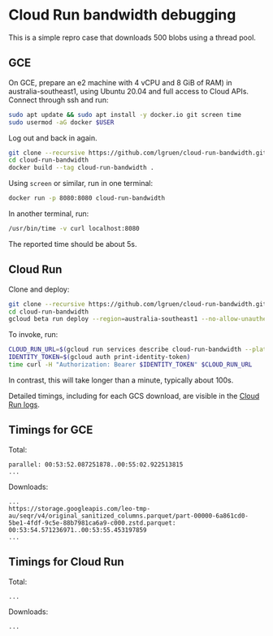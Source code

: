 # Cloud Run bandwidth debugging

This is a simple repro case that downloads 500 blobs using a thread pool.

## GCE

On GCE, prepare an e2 machine with 4 vCPU and 8 GiB of RAM) in
australia-southeast1, using Ubuntu 20.04 and full access to Cloud APIs. Connect
through ssh and run:

```bash
sudo apt update && sudo apt install -y docker.io git screen time
sudo usermod -aG docker $USER
```

Log out and back in again.

```bash
git clone --recursive https://github.com/lgruen/cloud-run-bandwidth.git
cd cloud-run-bandwidth
docker build --tag cloud-run-bandwidth .
```

Using `screen` or similar, run in one terminal:

```bash
docker run -p 8080:8080 cloud-run-bandwidth
```

In another terminal, run:

```bash
/usr/bin/time -v curl localhost:8080
```

The reported time should be about 5s.

## Cloud Run

Clone and deploy:

```bash
git clone --recursive https://github.com/lgruen/cloud-run-bandwidth.git
cd cloud-run-bandwidth
gcloud beta run deploy --region=australia-southeast1 --no-allow-unauthenticated --concurrency=1 --max-instances=100 --cpu=4 --memory=8Gi cloud-run-bandwidth --source .
```

To invoke, run:

```bash
CLOUD_RUN_URL=$(gcloud run services describe cloud-run-bandwidth --platform managed --region australia-southeast1 --format 'value(status.url)')
IDENTITY_TOKEN=$(gcloud auth print-identity-token)
time curl -H "Authorization: Bearer $IDENTITY_TOKEN" $CLOUD_RUN_URL
```

In contrast, this will take longer than a minute, typically about 100s.

Detailed timings, including for each GCS download, are visible in the
[Cloud Run logs](https://console.cloud.google.com/run/detail/australia-southeast1/cloud-run-bandwidth/logs).

## Timings for GCE

Total:

```text
parallel: 00:53:52.087251878..00:55:02.922513815
...
```

Downloads:

```text
...
https://storage.googleapis.com/leo-tmp-au/seqr/v4/original_sanitized_columns.parquet/part-00000-6a861cd0-5be1-4fdf-9c5e-88b7981ca6a9-c000.zstd.parquet: 00:53:54.571236971..00:53:55.453197859
...
```

## Timings for Cloud Run

Total:

```text
...
```

Downloads:

```text
...
```
